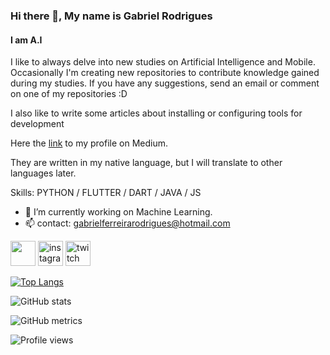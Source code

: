 ### Hi there 👋, My name is Gabriel Rodrigues
#### I am A.I 

I like to always delve into new studies on Artificial Intelligence and Mobile.
Occasionally I'm creating new repositories to contribute knowledge gained during my studies. 
If you have any suggestions, send an email or comment on one of my repositories :D 

I also like to write some articles about installing or configuring tools for development

Here the [link](https://medium.com/@gabrielferreirarodriguesti) to my profile on Medium.

They are written in my native language, but I will translate to other languages later.


Skills:  PYTHON / FLUTTER / DART / JAVA / JS

- 🔭 I’m currently working on Machine Learning.
- 📫 contact: gabrielferreirarodrigues@hotmail.com


[<img src="https://cdn-icons-png.flaticon.com/512/174/174857.png" height='40'>](https://www.linkedin.com/in/gabrielferreirarodrigues//) [<img src='https://upload.wikimedia.org/wikipedia/commons/e/e7/Instagram_logo_2016.svg' alt='instagram' height='40'>](https://www.instagram.com/zero0netv//)  [<img src='https://upload.wikimedia.org/wikipedia/commons/d/d3/Twitch_Glitch_Logo_Purple.svg' alt='twitch' height='40'>](https://www.twitch.tv/zeroonetv)  

[![Top Langs](https://github-readme-stats.vercel.app/api/top-langs/?username=ZeroOneTV)](https://github.com/anuraghazra/github-readme-stats)

![GitHub stats](https://github-readme-stats.vercel.app/api?username=ZeroOneTV&show_icons=true&count_private=true)  

![GitHub metrics](https://metrics.lecoq.io/ZeroOneTV)  

![Profile views](https://gpvc.arturio.dev/ZeroOneTV)  

